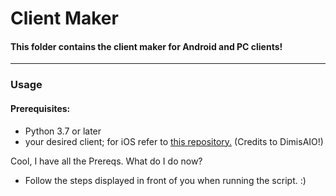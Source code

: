 # Client Maker

#### This folder contains the client maker for Android and PC clients!
---
### Usage
#### Prerequisites:
- Python 3.7 or later
- your desired client; for iOS refer to [this repository.](https://github.com/DimisAIO/2.2-iOS) (Credits to DimisAIO!)

Cool, I have all the Prereqs. What do I do now?
- Follow the steps displayed in front of you when running the script. :)
